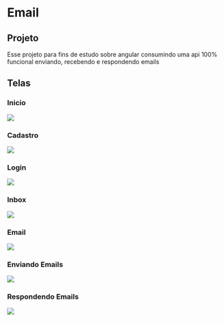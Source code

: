 # Email
## Projeto
Esse projeto para fins de estudo sobre angular consumindo uma api
100% funcional enviando, recebendo e respondendo emails
## Telas
### Inicio
<img src="./src/assets/inicial.png"/>

### Cadastro
<img src="./src/assets/cadastro.png"/>

### Login
<img src="./src/assets/login.png"/>

### Inbox
<img src="./src/assets/inbox.png"/>

### Email
<img src="./src/assets/email.png"/>

### Enviando Emails
<img src="./src/assets/enviando.png"/>

### Respondendo Emails
<img src="../src/assets/respondendo.png"/>